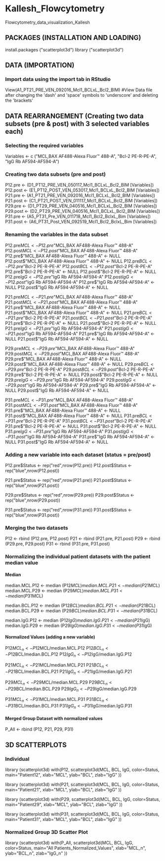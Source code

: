 # Kallesh_Flowcytometry
Flowcytometry_data_visualization_Kallesh

## PACKAGES (INSTALLATION AND LOADING)
install.packages ("scatterplot3d")
library ("scatterplot3d")

## DATA (IMPORTATION)

### Import data using the import tab in RStudio
View(A1_PT21_PRE_VEN_092016_Mcl1_BCLxL_Bcl2_BIM) #View Data file after 
                                                  changing the 'dash' and 'space'
                                                  symbols to 'underscore'
                                                  and deleting the 'brackets'

## DATA REARRANGEMENT (Creating two data subsets (pre & post) with 3 selected variables each)

### Selecting the required variables
Variables <- c ("MCL,BAX AF488-Alexa Fluor™ 488-A", "Bcl-2 PE-R-PE-A", "IgG Rb AF594-AF594-A")

### Creating two data subsets (pre and post)
P12.pre <- (D1_PT12_PRE_VEN_050117_Mcl1_BCLxL_Bcl2_BIM [Variables])
P12.post <- (E1_PT12_POST_VEN_053017_Mcl1_BCLxL_Bcl2_BIM [Variables])
P21.pre <- (A1_PT21_PRE_VEN_092016_Mcl1_BCLxL_Bcl2_BIM [Variables])
P21.post <- (C1_PT21_POST_VEN_011117_Mcl1_BCLxL_Bcl2_BIM [Variables])
P29.pre <- (D1_PT29_PRE_VEN_040516_Mcl1_BCLxL_Bcl2_BIM [Variables])
P29.post <- (D2_PT29_PRE_VEN_040516_Mcl1_BCLxL_Bcl2_BIM [Variables])
P31.pre <- (A5_PT31_Pre_VEN_011718_Mcl1_Bcl2_BclxL_Bim [Variables])
P31.post <- (A6_PT31_Post_VEN_092519_Mcl1_Bcl2_BclxL_Bim [Variables])

### Renaming the variables in the data subset
P12.pre$MCL <- P12.pre$"MCL,BAX AF488-Alexa Fluor™ 488-A"
P12.post$MCL <- P12.post$"MCL,BAX AF488-Alexa Fluor™ 488-A"   
P12.pre$"MCL,BAX AF488-Alexa Fluor™ 488-A" <- NULL
P12.post$"MCL,BAX AF488-Alexa Fluor™ 488-A" <- NULL
P12.pre$BCL <- P12.pre$"Bcl-2 PE-R-PE-A"
P12.post$BCL <- P12.post$"Bcl-2 PE-R-PE-A"
P12.pre$"Bcl-2 PE-R-PE-A" <- NULL
P12.post$"Bcl-2 PE-R-PE-A" <- NULL
P12.pre$IgG <- P12.pre$"IgG Rb AF594-AF594-A"
P12.post$IgG <- P12.post$"IgG Rb AF594-AF594-A"
P12.pre$"IgG Rb AF594-AF594-A" <- NULL
P12.post$"IgG Rb AF594-AF594-A" <- NULL

P21.pre$MCL <- P21.pre$"MCL,BAX AF488-Alexa Fluor™ 488-A"
P21.post$MCL <- P21.post$"MCL,BAX AF488-Alexa Fluor™ 488-A"   
P21.pre$"MCL,BAX AF488-Alexa Fluor™ 488-A" <- NULL
P21.post$"MCL,BAX AF488-Alexa Fluor™ 488-A" <- NULL
P21.pre$BCL <- P21.pre$"Bcl-2 PE-R-PE-A"
P21.post$BCL <- P21.post$"Bcl-2 PE-R-PE-A"
P21.pre$"Bcl-2 PE-R-PE-A" <- NULL
P21.post$"Bcl-2 PE-R-PE-A" <- NULL
P21.pre$IgG <- P21.pre$"IgG Rb AF594-AF594-A"
P21.post$IgG <- P21.post$"IgG Rb AF594-AF594-A"
P21.pre$"IgG Rb AF594-AF594-A" <- NULL
P21.post$"IgG Rb AF594-AF594-A" <- NULL

P29.pre$MCL <- P29.pre$"MCL,BAX AF488-Alexa Fluor™ 488-A"
P29.post$MCL <- P29.post$"MCL,BAX AF488-Alexa Fluor™ 488-A"   
P29.pre$"MCL,BAX AF488-Alexa Fluor™ 488-A" <- NULL
P29.post$"MCL,BAX AF488-Alexa Fluor™ 488-A" <- NULL
P29.pre$BCL <- P29.pre$"Bcl-2 PE-R-PE-A"
P29.post$BCL <- P29.post$"Bcl-2 PE-R-PE-A"
P29.pre$"Bcl-2 PE-R-PE-A" <- NULL
P29.post$"Bcl-2 PE-R-PE-A" <- NULL
P29.pre$IgG <- P29.pre$"IgG Rb AF594-AF594-A"
P29.post$IgG <- P29.post$"IgG Rb AF594-AF594-A"
P29.pre$"IgG Rb AF594-AF594-A" <- NULL
P29.post$"IgG Rb AF594-AF594-A" <- NULL

P31.pre$MCL <- P31.pre$"MCL,BAX AF488-Alexa Fluor™ 488-A"
P31.post$MCL <- P31.post$"MCL,BAX AF488-Alexa Fluor™ 488-A"   
P31.pre$"MCL,BAX AF488-Alexa Fluor™ 488-A" <- NULL
P31.post$"MCL,BAX AF488-Alexa Fluor™ 488-A" <- NULL
P31.pre$BCL <- P31.pre$"Bcl-2 PE-R-PE-A"
P31.post$BCL <- P31.post$"Bcl-2 PE-R-PE-A"
P31.pre$"Bcl-2 PE-R-PE-A" <- NULL
P31.post$"Bcl-2 PE-R-PE-A" <- NULL
P31.pre$IgG <- P31.pre$"IgG Rb AF594-AF594-A"
P31.post$IgG <- P31.post$"IgG Rb AF594-AF594-A"
P31.pre$"IgG Rb AF594-AF594-A" <- NULL
P31.post$"IgG Rb AF594-AF594-A" <- NULL


### Adding a new variable into each dataset (status = pre/post)
P12.pre$Status <- rep("red",nrow(P12.pre))
P12.post$Status <- rep("blue",nrow(P12.post))

P21.pre$Status <- rep("red",nrow(P21.pre))
P21.post$Status <- rep("blue",nrow(P21.post))

P29.pre$Status <- rep("red",nrow(P29.pre))
P29.post$Status <- rep("blue",nrow(P29.post))

P31.pre$Status <- rep("red",nrow(P31.pre))
P31.post$Status <- rep("blue",nrow(P31.post))

### Merging the two datasets
P12 <- rbind (P12.pre, P12.post)
P21 <- rbind (P21.pre, P21.post)
P29 <- rbind (P29.pre, P29.post)
P31 <- rbind (P31.pre, P31.post)

### Normalizing the individual patient datasets with the patient median value

#### Median
median.MCL.P12 <- median (P12$MCL)
median.MCL.P21 <- median (P21$MCL)
median.MCL.P29 <- median (P29$MCL)
median.MCL.P31 <- median (P31$MCL)

median.BCL.P12 <- median (P12$BCL)
median.BCL.P21 <- median (P21$BCL)
median.BCL.P29 <- median (P29$BCL)
median.BCL.P31 <- median (P31$BCL)

median.IgG.P12 <- median (P12$IgG)
median.IgG.P21 <- median (P21$IgG)
median.IgG.P29 <- median (P29$IgG)
median.IgG.P31 <- median (P31$IgG)

#### Normalized Values (adding a new variable)
P12$MCL_n <- P12$MCL/median.MCL.P12
P12$BCL_n <- P12$BCL/median.BCL.P12
P12$IgG_n <- P12$IgG/median.IgG.P12

P21$MCL_n <- P21$MCL/median.MCL.P21
P21$BCL_n <- P21$BCL/median.BCL.P21
P21$IgG_n <- P21$IgG/median.IgG.P21

P29$MCL_n <- P29$MCL/median.MCL.P29
P29$BCL_n <- P29$BCL/median.BCL.P29
P29$IgG_n <- P29$IgG/median.IgG.P29

P31$MCL_n <- P31$MCL/median.MCL.P31
P31$BCL_n <- P31$BCL/median.BCL.P31
P31$IgG_n <- P31$IgG/median.IgG.P31

#### Merged Group Dataset with normalized values
P_All <- rbind (P12, P21, P29, P31)


## 3D SCATTERPLOTS

### Individual

library (scatterplot3d)
with(P12,
   scatterplot3d(MCL,
                 BCL,
                 IgG,
                 color=Status,
                 main="Patient12",
                 xlab="MCL",
                 ylab="BCL",
                 zlab="IgG"
                 ))
                 

library (scatterplot3d)
with(P21,
   scatterplot3d(MCL,
                 BCL,
                 IgG,
                 color=Status,
                 main="Patient21",
                 xlab="MCL",
                 ylab="BCL",
                 zlab="IgG"
                 ))


library (scatterplot3d)
with(P29,
   scatterplot3d(MCL,
                 BCL,
                 IgG,
                 color=Status,
                 main="Patient29",
                 xlab="MCL",
                 ylab="BCL",
                 zlab="IgG"
                 ))

library (scatterplot3d)
with(P31,
   scatterplot3d(MCL,
                 BCL,
                 IgG,
                 color=Status,
                 main="Patient31",
                 xlab="MCL",
                 ylab="BCL",
                 zlab="IgG"
                 ))

### Normalized Group 3D Scatter Plot

library (scatterplot3d)
with(P_All,
   scatterplot3d(MCL,
                 BCL,
                 IgG,
                 color=Status,
                 main="All Patients_Normalized_Values",
                 xlab="MCL_n",
                 ylab="BCL_n",
                 zlab="IgG_n"
                 ))
